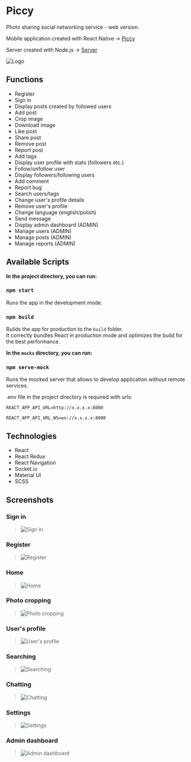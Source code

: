 # Piccy

Photo sharing social networking service - web version.

Mobile application created with React Native -> [Piccy](https://github.com/mateooosh/piccy-mobile)

Server created with Node.js -> [Server](https://github.com/mateooosh/piccy-server)

![Logo](https://github.com/mateooosh/piccy/assets/57798535/20a94e21-ed45-43b9-97ef-3ba5eca9e2e1)

## Functions

* Register
* Sign in
* Display posts created by followed users
* Add post
* Crop image
* Download image
* Like post
* Share post
* Remove post
* Report post
* Add tags
* Display user profile with stats (followers etc.)
* Follow/unfollow user
* Display followers/following users
* Add comment
* Report bug
* Search users/tags
* Change user's profile details
* Remove user's profile
* Change language (english/polish)
* Send message
* Display admin dashboard (ADMIN)
* Manage users (ADMIN)
* Manage posts (ADMIN)
* Manage reports (ADMIN)

## Available Scripts

**In the project directory, you can run:**

### `npm start`

Runs the app in the development mode.

### `npm build`

Builds the app for production to the `build` folder.\
It correctly bundles React in production mode and optimizes the build for the best performance.

**In the `mocks` directory, you can run:**

### `npm serve-mock`

Runs the mocked server that allows to develop application without remote services. 

.env file in the project directory is required with urls:

    REACT_APP_API_URL=http://x.x.x.x:8000

    REACT_APP_API_URL_WS=ws://x.x.x.x:8000


## Technologies

* React
* React Redux
* React Navigation
* Socket.io
* Material UI
* SCSS

## Screenshots

### Sign in

> ![Sign in](https://github.com/mateooosh/piccy/assets/57798535/6b54c7b0-e81f-4545-8142-c959ccc435a6)

### Register

> ![Register](https://github.com/mateooosh/piccy/assets/57798535/6db14ec1-1997-432b-8c57-fd4a1b073508)

### Home

> ![Home](https://github.com/mateooosh/piccy/assets/57798535/def86450-6d62-44eb-af90-a881506e103e)

### Photo cropping

> ![Photo cropping](https://github.com/mateooosh/piccy/assets/57798535/d460659d-c1dd-4a2c-b3fc-13ceffa60344)

### User's profile

> ![User's profile](https://github.com/mateooosh/piccy/assets/57798535/9bee6983-cba1-44c7-8571-86bcbb32afa6)

### Searching

> ![Searching](https://github.com/mateooosh/piccy/assets/57798535/95395356-7267-4b54-bfb8-31969686efac)

### Chatting

> ![Chatting](https://github.com/mateooosh/piccy/assets/57798535/3d14d99e-2af7-4bf6-bb87-b0ea1834af7b)

### Settings

> ![Settings](https://github.com/mateooosh/piccy/assets/57798535/3c0c7a40-2f1d-4480-b571-16cc74707546)

### Admin dashboard

> ![Admin dashboard](https://github.com/mateooosh/piccy/assets/57798535/9063529c-e875-4281-9f51-2ce8318cd873)
